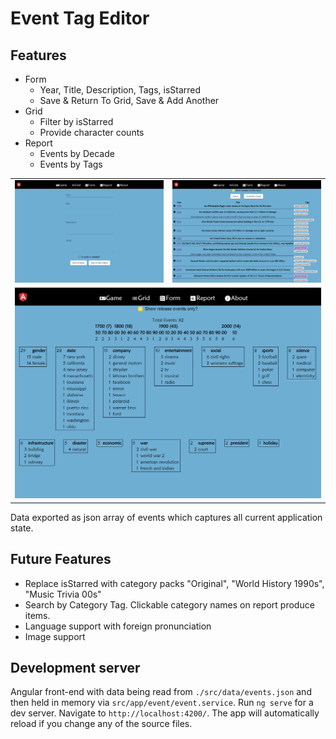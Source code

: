 # Event Tag Editor

## Features
- Form
  - Year, Title, Description, Tags, isStarred
  - Save & Return To Grid, Save & Add Another
- Grid
  - Filter by isStarred
  - Provide character counts
- Report
  - Events by Decade
  - Events by Tags


<table>
    <tr>
        <td><img src="./form.png"/></td>
        <td><img src="./grid.png"/></td>
    </tr>
    <tr>
        <td colspan="2"><img src="./report.png"/></td>
    </tr>
</table>

Data exported as json array of events which captures all current application state.


## Future Features
- Replace isStarred with category packs "Original", "World History 1990s", "Music Trivia 00s"
- Search by Category Tag. Clickable category names on report produce items.
- Language support with foreign pronunciation
- Image support

## Development server

Angular front-end with data being read from `./src/data/events.json` and then held in memory via `src/app/event/event.service`.
Run `ng serve` for a dev server. Navigate to `http://localhost:4200/`. The app will automatically reload if you change any of the source files.
